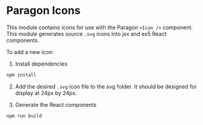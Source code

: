 # Paragon Icons

This module contains icons for use with the Paragon `<Icon />` component. This module generates source `.svg` icons into jsx and es5 React components.

To add a new icon:

1. Install dependencies

```sh
npm install
```

2. Add the desired `.svg` icon file to the svg folder. It should be designed for display at 24px by 24px.

3. Generate the React components

```sh
npm run build
```
